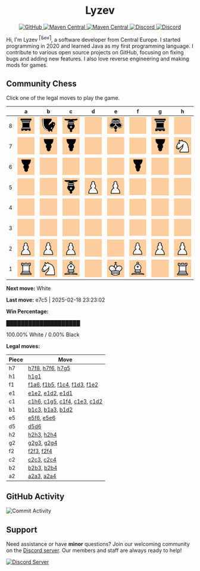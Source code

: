 <div align="center">
    <h1>Lyzev</h1>
    <a href="https://github.com/Lyzev">
        <img src="https://wsrv.nl/?url=https://cdn.jsdelivr.net/npm/@intergrav/devins-badges@3.2.0/assets/cozy-minimal/available/github_vector.svg&w=64&h=64" alt="GitHub">
    </a>
    <a href="https://lyzev.dev">
        <img src="https://wsrv.nl/?url=https://cdn.jsdelivr.net/npm/@intergrav/devins-badges@3.2.0/assets/cozy-minimal/documentation/website_vector.svg&w=64&h=64" alt="Maven Central">
    </a>
    <a href="https://central.sonatype.com/namespace/dev.lyzev.api">
        <img src="https://wsrv.nl/?url=https://cdn.jsdelivr.net/npm/@intergrav/devins-badges@3.2.0/assets/cozy-minimal/available/maven-central_vector.svg&w=64&h=64" alt="Maven Central">
    </a>
    <a href="https://lyzev.dev/discord">
        <img src="https://wsrv.nl/?url=https://cdn.jsdelivr.net/npm/@intergrav/devins-badges@3/assets/cozy-minimal/social/discord-plural_vector.svg&w=64&h=64" alt="Discord">
    </a>
    <a href="https://www.youtube.com/@lyzev">
        <img src="https://wsrv.nl/?url=https://cdn.jsdelivr.net/npm/@intergrav/devins-badges@3.2.0/assets/cozy-minimal/social/youtube-singular_vector.svg&w=64&h=64" alt="Discord">
    </a>
</div>

[//]: # (23, 08 Mon 2021, 20:00:00)

Hi, I'm Lyzev <sup>⎡Бен⎤</sup>, a software developer from Central Europe. I started programming in 2020 and learned Java as my first programming language. I contribute to various open source projects on GitHub, focusing on fixing bugs and adding new features. I also love reverse engineering and making mods for games.

## Community Chess

Click one of the legal moves to play the game.

|   | a | b | c | d | e | f | g | h |
|---|---|---|---|---|---|---|---|---|
| 8 | ![r](chess/assets/img/black/down/tower.svg) | ![n](chess/assets/img/black/down/horse.svg) | ![b](chess/assets/img/black/down/bishop.svg) | ![Empty](chess/assets/img/empty.svg) | ![k](chess/assets/img/black/down/king.svg) | ![Empty](chess/assets/img/empty.svg) | ![r](chess/assets/img/black/down/tower.svg) | ![Empty](chess/assets/img/empty.svg) |
| 7 | ![Empty](chess/assets/img/empty.svg) | ![p](chess/assets/img/black/down/pawn.svg) | ![p](chess/assets/img/black/down/pawn.svg) | ![Empty](chess/assets/img/empty.svg) | ![Empty](chess/assets/img/empty.svg) | ![Empty](chess/assets/img/empty.svg) | ![p](chess/assets/img/black/down/pawn.svg) | ![N](chess/assets/img/white/up/horse.svg) |
| 6 | ![p](chess/assets/img/black/down/pawn.svg) | ![Empty](chess/assets/img/empty.svg) | ![Empty](chess/assets/img/empty.svg) | ![Empty](chess/assets/img/empty.svg) | ![Empty](chess/assets/img/empty.svg) | ![p](chess/assets/img/black/down/pawn.svg) | ![Empty](chess/assets/img/empty.svg) | ![Empty](chess/assets/img/empty.svg) |
| 5 | ![Empty](chess/assets/img/empty.svg) | ![Empty](chess/assets/img/empty.svg) | ![b](chess/assets/img/black/down/bishop.svg) | ![P](chess/assets/img/white/up/pawn.svg) | ![P](chess/assets/img/white/up/pawn.svg) | ![Empty](chess/assets/img/empty.svg) | ![Empty](chess/assets/img/empty.svg) | ![Empty](chess/assets/img/empty.svg) |
| 4 | ![Empty](chess/assets/img/empty.svg) | ![Empty](chess/assets/img/empty.svg) | ![Empty](chess/assets/img/empty.svg) | ![Empty](chess/assets/img/empty.svg) | ![Empty](chess/assets/img/empty.svg) | ![Empty](chess/assets/img/empty.svg) | ![Empty](chess/assets/img/empty.svg) | ![Empty](chess/assets/img/empty.svg) |
| 3 | ![Empty](chess/assets/img/empty.svg) | ![Empty](chess/assets/img/empty.svg) | ![Empty](chess/assets/img/empty.svg) | ![Empty](chess/assets/img/empty.svg) | ![Empty](chess/assets/img/empty.svg) | ![Empty](chess/assets/img/empty.svg) | ![Empty](chess/assets/img/empty.svg) | ![Empty](chess/assets/img/empty.svg) |
| 2 | ![P](chess/assets/img/white/up/pawn.svg) | ![P](chess/assets/img/white/up/pawn.svg) | ![P](chess/assets/img/white/up/pawn.svg) | ![Empty](chess/assets/img/empty.svg) | ![Empty](chess/assets/img/empty.svg) | ![P](chess/assets/img/white/up/pawn.svg) | ![P](chess/assets/img/white/up/pawn.svg) | ![P](chess/assets/img/white/up/pawn.svg) |
| 1 | ![R](chess/assets/img/white/up/tower.svg) | ![N](chess/assets/img/white/up/horse.svg) | ![B](chess/assets/img/white/up/bishop.svg) | ![Empty](chess/assets/img/empty.svg) | ![K](chess/assets/img/white/up/king.svg) | ![B](chess/assets/img/white/up/bishop.svg) | ![Empty](chess/assets/img/empty.svg) | ![R](chess/assets/img/white/up/tower.svg) |

**Next move:** White

**Last move:** e7c5 | 2025-02-18 23:23:02

**Win Percentage:**

████████████████████

 100.00% White / 0.00% Black


**Legal moves:**

| Piece | Move |
|-------|------|
| h7 | [h7f8](https://github.com/Lyzev/Lyzev/issues/new?title=chess%7Ch7f8&body=Click+%27Create%27+to+submit+this+move.), [h7f6](https://github.com/Lyzev/Lyzev/issues/new?title=chess%7Ch7f6&body=Click+%27Create%27+to+submit+this+move.), [h7g5](https://github.com/Lyzev/Lyzev/issues/new?title=chess%7Ch7g5&body=Click+%27Create%27+to+submit+this+move.) |
| h1 | [h1g1](https://github.com/Lyzev/Lyzev/issues/new?title=chess%7Ch1g1&body=Click+%27Create%27+to+submit+this+move.) |
| f1 | [f1a6](https://github.com/Lyzev/Lyzev/issues/new?title=chess%7Cf1a6&body=Click+%27Create%27+to+submit+this+move.), [f1b5](https://github.com/Lyzev/Lyzev/issues/new?title=chess%7Cf1b5&body=Click+%27Create%27+to+submit+this+move.), [f1c4](https://github.com/Lyzev/Lyzev/issues/new?title=chess%7Cf1c4&body=Click+%27Create%27+to+submit+this+move.), [f1d3](https://github.com/Lyzev/Lyzev/issues/new?title=chess%7Cf1d3&body=Click+%27Create%27+to+submit+this+move.), [f1e2](https://github.com/Lyzev/Lyzev/issues/new?title=chess%7Cf1e2&body=Click+%27Create%27+to+submit+this+move.) |
| e1 | [e1e2](https://github.com/Lyzev/Lyzev/issues/new?title=chess%7Ce1e2&body=Click+%27Create%27+to+submit+this+move.), [e1d2](https://github.com/Lyzev/Lyzev/issues/new?title=chess%7Ce1d2&body=Click+%27Create%27+to+submit+this+move.), [e1d1](https://github.com/Lyzev/Lyzev/issues/new?title=chess%7Ce1d1&body=Click+%27Create%27+to+submit+this+move.) |
| c1 | [c1h6](https://github.com/Lyzev/Lyzev/issues/new?title=chess%7Cc1h6&body=Click+%27Create%27+to+submit+this+move.), [c1g5](https://github.com/Lyzev/Lyzev/issues/new?title=chess%7Cc1g5&body=Click+%27Create%27+to+submit+this+move.), [c1f4](https://github.com/Lyzev/Lyzev/issues/new?title=chess%7Cc1f4&body=Click+%27Create%27+to+submit+this+move.), [c1e3](https://github.com/Lyzev/Lyzev/issues/new?title=chess%7Cc1e3&body=Click+%27Create%27+to+submit+this+move.), [c1d2](https://github.com/Lyzev/Lyzev/issues/new?title=chess%7Cc1d2&body=Click+%27Create%27+to+submit+this+move.) |
| b1 | [b1c3](https://github.com/Lyzev/Lyzev/issues/new?title=chess%7Cb1c3&body=Click+%27Create%27+to+submit+this+move.), [b1a3](https://github.com/Lyzev/Lyzev/issues/new?title=chess%7Cb1a3&body=Click+%27Create%27+to+submit+this+move.), [b1d2](https://github.com/Lyzev/Lyzev/issues/new?title=chess%7Cb1d2&body=Click+%27Create%27+to+submit+this+move.) |
| e5 | [e5f6](https://github.com/Lyzev/Lyzev/issues/new?title=chess%7Ce5f6&body=Click+%27Create%27+to+submit+this+move.), [e5e6](https://github.com/Lyzev/Lyzev/issues/new?title=chess%7Ce5e6&body=Click+%27Create%27+to+submit+this+move.) |
| d5 | [d5d6](https://github.com/Lyzev/Lyzev/issues/new?title=chess%7Cd5d6&body=Click+%27Create%27+to+submit+this+move.) |
| h2 | [h2h3](https://github.com/Lyzev/Lyzev/issues/new?title=chess%7Ch2h3&body=Click+%27Create%27+to+submit+this+move.), [h2h4](https://github.com/Lyzev/Lyzev/issues/new?title=chess%7Ch2h4&body=Click+%27Create%27+to+submit+this+move.) |
| g2 | [g2g3](https://github.com/Lyzev/Lyzev/issues/new?title=chess%7Cg2g3&body=Click+%27Create%27+to+submit+this+move.), [g2g4](https://github.com/Lyzev/Lyzev/issues/new?title=chess%7Cg2g4&body=Click+%27Create%27+to+submit+this+move.) |
| f2 | [f2f3](https://github.com/Lyzev/Lyzev/issues/new?title=chess%7Cf2f3&body=Click+%27Create%27+to+submit+this+move.), [f2f4](https://github.com/Lyzev/Lyzev/issues/new?title=chess%7Cf2f4&body=Click+%27Create%27+to+submit+this+move.) |
| c2 | [c2c3](https://github.com/Lyzev/Lyzev/issues/new?title=chess%7Cc2c3&body=Click+%27Create%27+to+submit+this+move.), [c2c4](https://github.com/Lyzev/Lyzev/issues/new?title=chess%7Cc2c4&body=Click+%27Create%27+to+submit+this+move.) |
| b2 | [b2b3](https://github.com/Lyzev/Lyzev/issues/new?title=chess%7Cb2b3&body=Click+%27Create%27+to+submit+this+move.), [b2b4](https://github.com/Lyzev/Lyzev/issues/new?title=chess%7Cb2b4&body=Click+%27Create%27+to+submit+this+move.) |
| a2 | [a2a3](https://github.com/Lyzev/Lyzev/issues/new?title=chess%7Ca2a3&body=Click+%27Create%27+to+submit+this+move.), [a2a4](https://github.com/Lyzev/Lyzev/issues/new?title=chess%7Ca2a4&body=Click+%27Create%27+to+submit+this+move.) |


## GitHub Activity

![Commit Activity](https://lyzev.dev/assets/img/Lyzev.svg)

## Support

Need assistance or have **minor** questions? Join our welcoming community on
the [Discord server](https://lyzev.dev/discord). Our members and staff are always ready to help!

[![Discord Server](https://cdn.jsdelivr.net/npm/@intergrav/devins-badges@3/assets/cozy/social/discord-plural_vector.svg)](https://lyzev.dev/discord)
